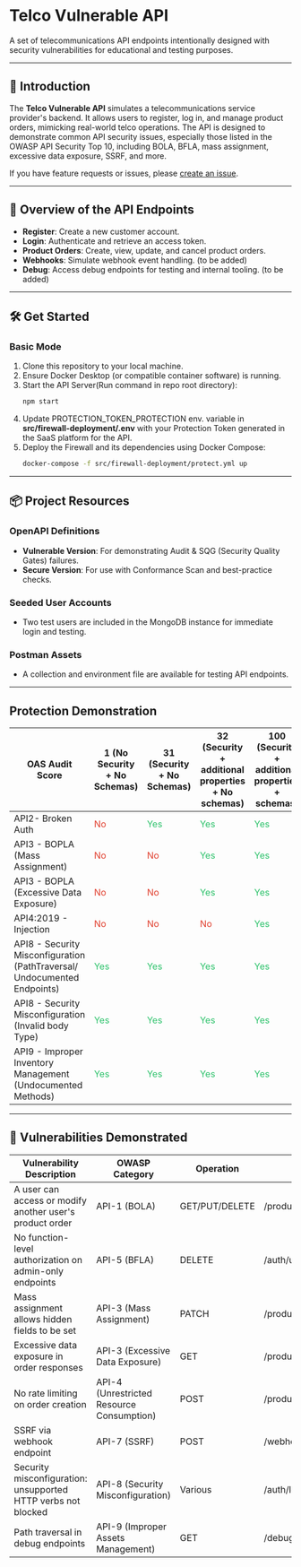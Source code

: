 
# Telco Vulnerable API

A set of telecommunications API endpoints intentionally designed with security vulnerabilities for educational and testing purposes.

---

## 📘 Introduction

The **Telco Vulnerable API** simulates a telecommunications service provider's backend. It allows users to register, log in, and manage product orders, mimicking real-world telco operations. The API is designed to demonstrate common API security issues, especially those listed in the OWASP API Security Top 10, including BOLA, BFLA, mass assignment, excessive data exposure, SSRF, and more.

If you have feature requests or issues, please [create an issue](https://github.com/your-org/telco-vulnerable-api/issues/new).

---

## 🚀 Overview of the API Endpoints

- **Register**: Create a new customer account.
- **Login**: Authenticate and retrieve an access token.
- **Product Orders**: Create, view, update, and cancel product orders.
- **Webhooks**: Simulate webhook event handling. (to be added)
- **Debug**: Access debug endpoints for testing and internal tooling. (to be added)

---

## 🛠️ Get Started

### Basic Mode

1. Clone this repository to your local machine.
2. Ensure Docker Desktop (or compatible container software) is running.
3. Start the API Server(Run command in repo root directory):
   ```bash
   npm start
   ```
4. Update PROTECTION_TOKEN_PROTECTION env. variable in **src/firewall-deployment/.env** with your Protection Token generated in the SaaS platform for the API.
4. Deploy the Firewall and its dependencies using Docker Compose:
   ```bash
   docker-compose -f src/firewall-deployment/protect.yml up
   ```

---

## 📦 Project Resources

### OpenAPI Definitions

- **Vulnerable Version**: For demonstrating Audit & SQG (Security Quality Gates) failures.
- **Secure Version**: For use with Conformance Scan and best-practice checks.

### Seeded User Accounts

- Two test users are included in the MongoDB instance for immediate login and testing.

### Postman Assets

- A collection and environment file are available for testing API endpoints.

---

## Protection Demonstration

| OAS Audit Score | 1 (No Security + No Schemas) | 31 (Security + No Schemas) | 32 (Security + additional properties + No schemas) | 100 (Security + additional properties + schemas) |
| --- | --- | --- | --- | --- |
| API2- Broken Auth | <span style="color: rgb(224, 62, 45);">No</span> | <span style="color: rgb(45, 194, 107);">Yes</span> | <span style="color: rgb(45, 194, 107);">Yes</span> | <span style="color: rgb(45, 194, 107);">Yes</span> |
| API3 - BOPLA (Mass Assignment) | <span style="color: rgb(224, 62, 45);">No</span> | <span style="color: rgb(224, 62, 45);">No</span> | <span style="color: rgb(45, 194, 107);">Yes</span> | <span style="color: rgb(45, 194, 107);">Yes</span> |
| API3 - BOPLA (Excessive Data Exposure) | <span style="color: rgb(224, 62, 45);">No</span> | <span style="color: rgb(224, 62, 45);">No</span> | <span style="color: rgb(45, 194, 107);">Yes</span> | <span style="color: rgb(45, 194, 107);">Yes</span> |
| API4:2019 - Injection | <span style="color: rgb(224, 62, 45);">No</span> | <span style="color: rgb(224, 62, 45);">No</span> | <span style="color: rgb(224, 62, 45);">No</span> | <span style="color: rgb(45, 194, 107);">Yes</span> |
| API8 - Security Misconfiguration  <br>(PathTraversal/ Undocumented Endpoints) | <span style="color: rgb(45, 194, 107);">Yes</span> | <span style="color: rgb(45, 194, 107);">Yes</span> | <span style="color: rgb(45, 194, 107);">Yes</span> | <span style="color: rgb(45, 194, 107);">Yes</span> |
| API8 - Security Misconfiguration (Invalid body Type) | <span style="color: rgb(45, 194, 107);">Yes</span> | <span style="color: rgb(45, 194, 107);">Yes</span> | <span style="color: rgb(45, 194, 107);">Yes</span> | <span style="color: rgb(45, 194, 107);">Yes</span> |
| API9 - Improper Inventory Management (Undocumented Methods) | <span style="color: rgb(45, 194, 107);">Yes</span> | <span style="color: rgb(45, 194, 107);">Yes</span> | <span style="color: rgb(45, 194, 107);">Yes</span> | <span style="color: rgb(45, 194, 107);">Yes</span> |

---

## 🔐 Vulnerabilities Demonstrated

| Vulnerability Description | OWASP Category | Operation | Endpoint | Source Code |
|---------------------------|----------------|-----------|----------|-------------|
| A user can access or modify another user's product order | API-1 (BOLA) | GET/PUT/DELETE | /productOrder/{orderId} | productOrderController.js |
| No function-level authorization on admin-only endpoints | API-5 (BFLA) | DELETE | /auth/user/{username} | authController.js |
| Mass assignment allows hidden fields to be set | API-3 (Mass Assignment) | PATCH | /productOrder/{orderId} | productOrderController.js |
| Excessive data exposure in order responses | API-3 (Excessive Data Exposure) | GET | /productOrder/{orderId} | productOrderController.js |
| No rate limiting on order creation | API-4 (Unrestricted Resource Consumption) | POST | /productOrder | productOrderController.js |
| SSRF via webhook endpoint | API-7 (SSRF) | POST | /webhook | webhookController.js |
| Security misconfiguration: unsupported HTTP verbs not blocked | API-8 (Security Misconfiguration) | Various | /auth/login | authRoutes.js |
| Path traversal in debug endpoints | API-9 (Improper Assets Management) | GET | /debug/files | debugController.js |

&nbsp;